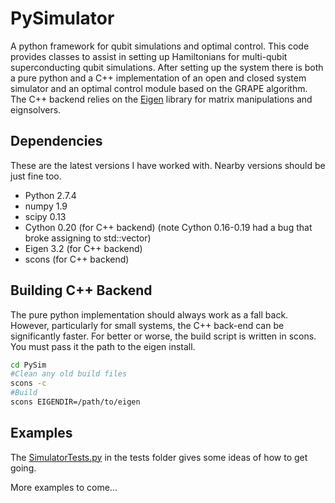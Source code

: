 # PySimulator

A python framework for qubit simulations and optimal control.  This code provides classes to assist in setting up Hamiltonians for multi-qubit superconducting qubit simulations.  After setting up the system there is both a pure python and a C++ implementation of an open and closed system simulator and an optimal control module based on the GRAPE algorithm.  The C++ backend relies on the [Eigen](http://eigen.tuxfamily.org) library for matrix manipulations and eignsolvers.  

## Dependencies

These are the latest versions I have worked with. Nearby versions should be just fine too. 

* Python 2.7.4 
* numpy 1.9 
* scipy 0.13
* Cython 0.20 (for C++ backend) (note Cython 0.16-0.19 had a bug that broke assigning to std::vector)
* Eigen 3.2 (for C++ backend)
* scons (for C++ backend)
 
## Building C++ Backend

The pure python implementation should always work as a fall back.  However, particularly for small systems, the C++ back-end can be significantly faster.  For better or worse, the build script is written in scons. You must pass it the path to the eigen install. 

```bash
cd PySim
#Clean any old build files
scons -c
#Build
scons EIGENDIR=/path/to/eigen
```

## Examples

The [SimulatorTests.py](tests/SimulatorTests.py) in the tests folder gives some ideas of how to get going. 

More examples to come...


